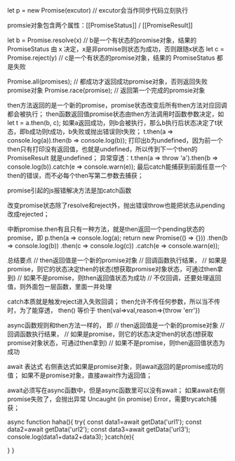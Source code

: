 let p = new Promise(excutor) // excutor会当作同步代码立刻执行

promsie对象包含两个属性：[[PromiseStatus]] / [[PromiseResult]]

let b = Promise.resolve(x) // b是一个有状态的promise对象，结果的 PromiseStatus 由 x 决定，x是非promise则状态为成功，否则跟随x状态
let c = Promise.reject(y)  // c是一个有状态的promise对象，结果的 PromiseStatus 都是失败

Promise.all(promises); // 都成功才返回成功promise对象，否则返回失败promise对象
Promise.race(promise); // 返回第一个完成的promsie对象

then方法返回的是一个新的promise，promise状态改变后所有then方法对应回调都会被执行；
then函数返回值promise状态由then方法调用时函数参数决定，如
let t = a.then(b, c);
如果a返回成功，则b会被执行，那么b执行后状态决定了t状态，即b成功则t成功，b失败或抛出错误则t失败；
t.then(a => console.log(a)).then(b => console.log(b));
打印出b为undefined，因为前一个then只有打印没有返回值，也就是undefined，所以传到下一个then的 PromiseResult 就是undefined；
异常穿透：t.then(a => throw 'a').then(b => console.log(b)).catch(e => console.warn(e));
最后catch能捕获到前面任意一个then的错误，而不必每个then写第二参数去捕获；

promise引起的js报错解决方法是加catch函数

改变promise状态除了resolve和reject外，抛出错误throw也能把状态从pending改成rejected；

中断promise.then有且只有一种方法，就是then返回一个pending状态的promise，即
p.then(a => console.log(a); return new Promise(() => {}))
 .then(b => console.log(b))
 .then(c => console.log(c))
 .catch(e => console.warn(e));



总结要点
    // then返回值是一个新的promise对象
    // 回调函数执行结果，
    // 如果是promise，则它的状态决定then的状态(想获取promise对象状态，可通过then拿到)
    // 如果不是promise，则then返回值状态为成功
  // 不仅回调，还要处理返回值，则外面包一层函数，里面一并处理

  catch本质就是触发reject进入失败回调；
  then允许不传任何参数，所以当不传时，为了能穿透，
  then() 等价于
  then(val=>val,reason=>{throw 'err'})

async函数规则和then方法一样的，
即
    // then返回值是一个新的promise对象
    // 回调函数执行结果，
    // 如果是promise，则它的状态决定then的状态(想获取promise对象状态，可通过then拿到)
    // 如果不是promise，则then返回值状态为成功


await 表达式
右侧表达式如果是promise对象，则await返回的是promise成功的值；
如果不是promise对象，直接await作为返回值；

await必须写在async函数中，但是async函数里可以没有await；
如果await右侧promise失败了，会抛出异常 Uncaught (in promise) Error，需要trycatch捕获；

async function haha(){
  try{
    const data1=await getData('url1');
    const data2=await getData('url2');
    const data3=await getData('url3');
    console.log(data1+data2+data3);
  }catch(e){

  }
}